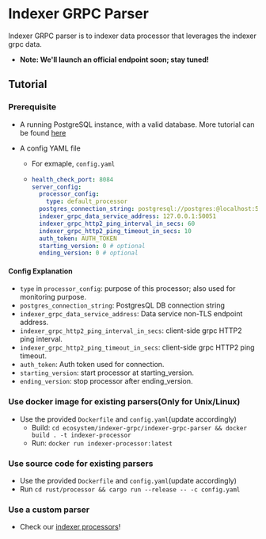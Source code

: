# Indexer GRPC Parser

Indexer GRPC parser is to indexer data processor that leverages the indexer grpc data.

- **Note: We'll launch an official endpoint soon; stay tuned!**

## Tutorial

### Prerequisite

- A running PostgreSQL instance, with a valid database. More tutorial can be found [here](https://github.com/aptos-labs/aptos-core/tree/main/crates/indexer#postgres)

- A config YAML file
  - For exmaple, `config.yaml`
  - ```yaml
    health_check_port: 8084
    server_config:
      processor_config:
        type: default_processor
      postgres_connection_string: postgresql://postgres:@localhost:5432/postgres_v2
      indexer_grpc_data_service_address: 127.0.0.1:50051
      indexer_grpc_http2_ping_interval_in_secs: 60
      indexer_grpc_http2_ping_timeout_in_secs: 10
      auth_token: AUTH_TOKEN
      starting_version: 0 # optional
      ending_version: 0 # optional
    ```

#### Config Explanation

- `type` in `processor_config`: purpose of this processor; also used for monitoring purpose.
- `postgres_connection_string`: PostgresQL DB connection string
- `indexer_grpc_data_service_address`: Data service non-TLS endpoint address.
- `indexer_grpc_http2_ping_interval_in_secs`: client-side grpc HTTP2 ping interval.
- `indexer_grpc_http2_ping_timeout_in_secs`: client-side grpc HTTP2 ping timeout.
- `auth_token`: Auth token used for connection.
- `starting_version`: start processor at starting_version.
- `ending_version`: stop processor after ending_version.

### Use docker image for existing parsers(Only for **Unix/Linux**)

- Use the provided `Dockerfile` and `config.yaml`(update accordingly)
  - Build: `cd ecosystem/indexer-grpc/indexer-grpc-parser && docker build . -t indexer-processor`
  - Run: `docker run indexer-processor:latest`

### Use source code for existing parsers

- Use the provided `Dockerfile` and `config.yaml`(update accordingly)
- Run `cd rust/processor && cargo run --release -- -c config.yaml`

### Use a custom parser

- Check our [indexer processors](https://github.com/aptos-labs/aptos-indexer-processors)!
